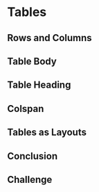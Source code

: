 # Tables

## Rows and Columns

## Table Body

## Table Heading

## Colspan

## Tables as Layouts

## Conclusion

## Challenge
